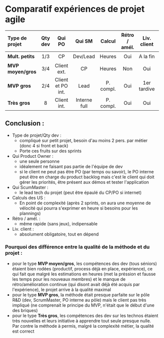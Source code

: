 Comparatif expériences de projet agile
==============================================

| Type de projet     | Qty dev | Qui PO | Qui SM       | Calcul | Rétro / amél. | Liv. client | Compl. métier | QA méth.            | QA projet | 
| :---               | :---:   |  :---: | :---:        | :---:        |  :---:        | :---:       | :---: | :---:               | :---: |
| __Mult. petits__   | 1/3     | CP     | Dev/Lead | Heures       | Oui           | A la fin    | Faible | :star:              | :star:   |
| __MVP moyen/gros__ | 3/4     | Client ext. | CP           | Heures       | Non           | Oui         | Forte | :star::star:        | :star::star::star: |
| __MVP gros__ | 2/4     | Client et PO int. | Lead           | P. compl.       | Oui           | 1er tardive        | Forte | :star::star:        | :star::star::star: |
| __Très gros__      | 8       | Client int. | Interne full | P. compl.   | Oui           | Oui         | Très forte | :star: :star::star: | :star: :star: | 

Conclusion :
------------
* Type de projet/Qty dev : 
  * compliqué sur petit projet, besoin d'au moins 2 pers. par métier (donc 4 si front et back)
  * Porte ces fruits sur des sprints 
* Qui Product Owner :
  * une seule personne 
  * idéalement ne faisant pas partie de l'équipe de dev
  * si le client ne peut pas être PO (par temps ou savoir), le PO interne peut être en charge du product backlog mais c'est le client qui doit gérer les priorités, être présent aux démos et tester l'application
* Qui ScumMaster :
  * le lead tech du projet (peut être épaulé du CP/PO si internet)
* Calculs des US :
  * En point de complexité (après 2 sprints, on aura une moyenne de vélocité qui pourra s'exprimer en heure si besoins pour les plannings)
* Rétro / amél. :
  * même rapide (sans jeux), indipensable
* Liv. client :
  * absolument obligatoire, tout en dépend

### Pourquoi des différence entre la qualité de la méthode et du projet :
* pour le type __MVP moyen/gros__, les compétences des dev (tous séniors) étaient bien rodées (productif, process déjà en place, expérience), ce qui fait que malgré les estimations en heures (met la préssion et fausse les temps pour les nouveaux membres) et le manque de rétro/amélioration continue (qui disont avait déjà été acquis par l'expérience), le projet arrive à la qualité maximal
* pour le type __MVP gros__, la méthode était presque parfaite sur le pôle R&D (dev, ScrumMaster, PO interne au pôle) mais le client pas très impliqué (ne comprenait le principe du MVP, n'était que le début d'une des briques)
* pour le type __Très gros__, les compétences des dev sur les technos étaient très nouvelles et leurs initiative à apprendre tout seule presque nulle. Par contre la méthode à permis, malgré la complexité métier, la qualité est correct
